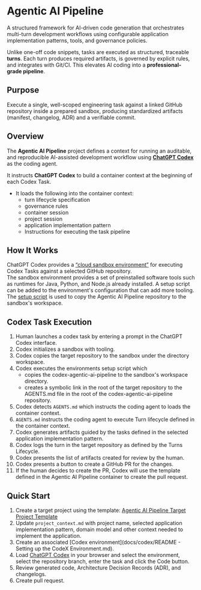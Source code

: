 # Agentic AI Pipeline


A structured framework for AI-driven code generation that orchestrates multi-turn development workflows using configurable application implementation patterns, tools, and governance policies.

Unlike one-off code snippets, tasks are executed as structured, traceable **turns**. Each turn produces required artifacts, is governed by explicit rules, and integrates with Git/CI. This elevates AI coding into a **professional-grade pipeline**.

## Purpose

Execute a single, well-scoped engineering task against a linked GitHub repository inside a prepared sandbox, producing standardized artifacts (manifest, changelog, ADR) and a verifiable commit.


## Overview

The **Agentic AI Pipeline** project defines a context for running an auditable, and reproducible AI-assisted development workflow using [**ChatGPT Codex**](https://developers.openai.com/codex/cloud) as the coding agent.

It instructs  **ChatGPT Codex** to build a container context at the beginning of each Codex Task.  

* It loads the following into the container context:
    * turn lifecycle specification
    * governance rules
    * container session
    * project session
    * application implementation pattern
    * Instructions for executing the task pipeline


## How It Works

ChatGPT Codex provides a [“cloud sandbox environment”](https://developers.openai.com/codex/cloud/environments) for executing Codex Tasks against a selected GitHub repository.  
The sandbox environment provides a set of preinstalled software tools such as runtimes for Java, Python, and Node.js already installed.  A setup script can be added to the environment's configuration that can add more tooling.  The [setup script](codex-enviroments/agentic-pipeline/env-setup.sh) is used to copy the Agentic AI Pipeline repository to the sandbox's workspace.

## Codex Task Execution

1. Human launches a codex task by entering a prompt in the ChatGPT Codex interface.
2. Codex initializes a sandbox with tooling.
3. Codex copies the target repository to the sandbox under the directory workspace.
4. Codex executes the environments setup script which 
   - copies the codex-agentic-ai-pipeline to the sandbox's workspace directory.  
   - creates a symbolic link in the  root of the target repository to the AGENTS.md file in the root of the codex-agentic-ai-pipeline repository.
5. Codex detects `AGENTS.md` which instructs the coding agent to loads the container context.
6. `AGENTS.md` instructs the coding agent to execute Turn lifecycle defined in the container context.
7. Codex generates artifacts guided by the tasks defined in the selected application implementation pattern.
8. Codex logs the turn in the target repository as defined by the Turns Lifecycle.
9. Codex presents the list of artifacts created for review by the human.
10. Codex presents a button to create a GitHub PR for the changes.  
11. If the human decides to create the PR, Codex will use the template defined in the Agentic AI Pipeline container to create the pull request.



## Quick Start

1. Create a target project using the template:  [Agentic AI Pipeline Target Project Template](https://github.com/bobwares/agentic-ai-pipeline-target-project-template)
2. Update `project_context.md` with project name, selected application implementation pattern, domain model and other context needed to implement the application.
3. Create an associated [Codex environment](docs/codex/README - Setting up the CodeX Environment.md).
4. Load [ChatGPT Codex](https://chatgpt.com/codex) in your browser and select the environment, select the repository branch, enter the task and click the Code button. 
5. Review generated code, Architecture Decision Records (ADR), and changelogs.
6. Create pull request.



